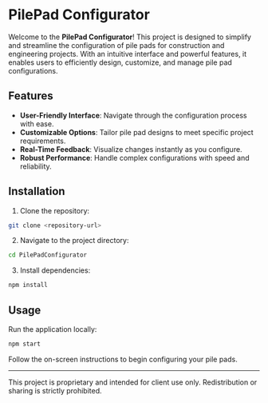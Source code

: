 # PilePad Configurator

Welcome to the **PilePad Configurator**! This project is designed to simplify and streamline the configuration of pile pads for construction and engineering projects. With an intuitive interface and powerful features, it enables users to efficiently design, customize, and manage pile pad configurations.

## Features

- **User-Friendly Interface**: Navigate through the configuration process with ease.
- **Customizable Options**: Tailor pile pad designs to meet specific project requirements.
- **Real-Time Feedback**: Visualize changes instantly as you configure.
- **Robust Performance**: Handle complex configurations with speed and reliability.

## Installation

1. Clone the repository:

```bash
git clone <repository-url>
```

2. Navigate to the project directory:

```bash
cd PilePadConfigurator
```

3. Install dependencies:

```bash
npm install
```

## Usage

Run the application locally:

```bash
npm start
```

Follow the on-screen instructions to begin configuring your pile pads.

---

This project is proprietary and intended for client use only. Redistribution or sharing is strictly prohibited.
